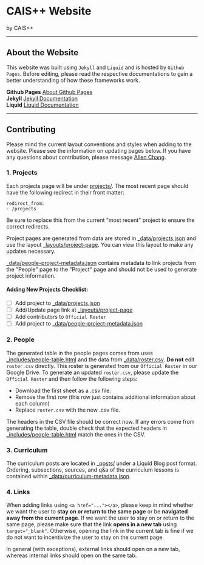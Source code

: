 # CAIS++ Website
by CAIS++

---
## About the Website
This website was built using `Jekyll` and `Liquid` and is hosted by `Github Pages`. Before editing, please read the respective documentations to gain a better understanding of how these frameworks work.

**Github Pages** [About Github Pages](http://docs.github.com/en/pages) <br>
**Jekyll** [Jekyll Documentation](https://jekyllrb.com/docs/) <br>
**Liquid** [Liquid Documentation](https://jekyllrb.com/docs/liquid/)

---
## Contributing
Please mind the current layout conventions and styles when adding to the website.
Please see the information on updating pages below. If you have any questions
about contribution, please message [Allen Chang](https://www.linkedin.com/in/cylumn/).

### 1. Projects
Each projects page will be under [projects/](/projects). The most recent page
should have the following redirect in their front matter:
```angular2html
redirect_from:
- /projects
```
Be sure to replace this from the current "most recent" project to ensure 
the correct redirects.

Project pages are generated from data are stored in [_data/projects.json](/_data/projects.json) and use the layout
[_layouts/project-page](/_layouts/project-page.html). You can view this layout to make any
updates necessary. 

[_data/people-project-metadata.json](/_data/people-project-metadata.json) contains metadata
to link projects from the "People" page to the "Project" page and should not be used
to generate project information.

#### Adding New Projects Checklist:
- [ ] Add project to [_data/projects.json](/_data/projects.json)
- [ ] Add/Update page link at [_layouts/project-page](/_layouts/project-page.html)
- [ ] Add contributors to `Official Roster`
- [ ] Add project to [_data/people-project-metadata.json](/_data/people-project-metadata.json)

### 2. People
The generated table in the people pages comes from uses 
[_includes/people-table.html](/_includes/people-table.html) and the data from 
[_data/roster.csv](/_data/roster.csv). **Do not** edit `roster.csv` directly.
This roster is generated from our `Official Roster` in our Google Drive. To generate
an updated `roster.csv`, please update the `Official Roster` and then follow the following
steps:
* Download the first sheet as a .csv file.
* Remove the first row (this row just contains additional information about each column)
* Replace `roster.csv` with the new .csv file.

The headers in the CSV file should be correct now. If any errors come from generating
the table, double check that the expected headers in [_includes/people-table.html](/_includes/people-table.html)
match the ones in the CSV.

### 3. Curriculum
The curriculum posts are located in [_posts/](/_posts) under a Liquid Blog post format.
Ordering, subsections, sources, and q&a of the curriculum lessons is 
contained within [_data/curriculum-metadata.json](/_data/curriculum-metadata.json).

### 4. Links
When adding links using `<a href="..."></a>`, please keep in mind whether we want
the user to **stay on or return to the same page** or be **navigated away from the current page**.
If we want the user to stay on or return to the same page, please make sure that
the link **opens in a new tab** using `target="_blank"`. Otherwise, opening the link
in the current tab is fine if we do not want to incentivize the user to stay on the
current page.

In general (with exceptions), external links should open on a new tab, 
whereas internal links should open on the same tab.